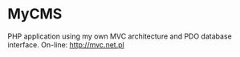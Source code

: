 # MyCMS
PHP application using my own MVC architecture and PDO database interface. On-line: http://mvc.net.pl
